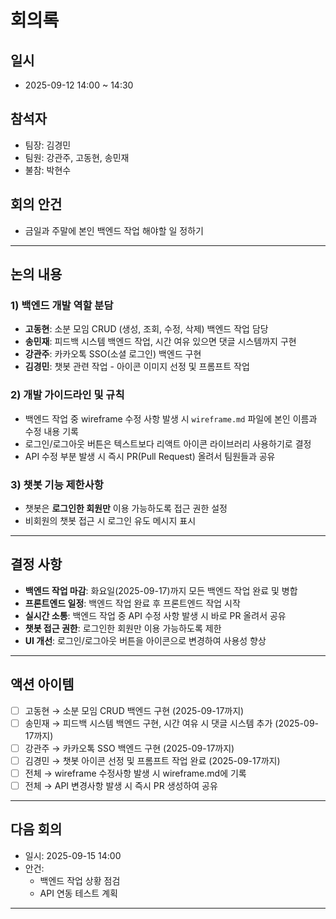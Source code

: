 # 회의록

## 일시
- 2025-09-12 14:00 ~ 14:30

## 참석자
- 팀장: 김경민
- 팀원: 강관주, 고동현, 송민재
- 불참: 박현수

## 회의 안건
- 금일과 주말에 본인 백엔드 작업 해야할 일 정하기

---

## 논의 내용

### 1) 백엔드 개발 역할 분담
- **고동현**: 소분 모임 CRUD (생성, 조회, 수정, 삭제) 백엔드 작업 담당
- **송민재**: 피드백 시스템 백엔드 작업, 시간 여유 있으면 댓글 시스템까지 구현
- **강관주**: 카카오톡 SSO(소셜 로그인) 백엔드 구현
- **김경민**: 챗봇 관련 작업 - 아이콘 이미지 선정 및 프롬프트 작업 

### 2) 개발 가이드라인 및 규칙
- 백엔드 작업 중 wireframe 수정 사항 발생 시 `wireframe.md` 파일에 본인 이름과 수정 내용 기록
- 로그인/로그아웃 버튼은 텍스트보다 리액트 아이콘 라이브러리 사용하기로 결정
- API 수정 부분 발생 시 즉시 PR(Pull Request) 올려서 팀원들과 공유

### 3) 챗봇 기능 제한사항
- 챗봇은 **로그인한 회원만** 이용 가능하도록 접근 권한 설정
- 비회원의 챗봇 접근 시 로그인 유도 메시지 표시

---

## 결정 사항
- **백엔드 작업 마감**: 화요일(2025-09-17)까지 모든 백엔드 작업 완료 및 병합
- **프론트엔드 일정**: 백엔드 작업 완료 후 프론트엔드 작업 시작
- **실시간 소통**: 백엔드 작업 중 API 수정 사항 발생 시 바로 PR 올려서 공유
- **챗봇 접근 권한**: 로그인한 회원만 이용 가능하도록 제한
- **UI 개선**: 로그인/로그아웃 버튼을 아이콘으로 변경하여 사용성 향상

---

## 액션 아이템
- [ ] 고동현 → 소분 모임 CRUD 백엔드 구현 (2025-09-17까지)
- [ ] 송민재 → 피드백 시스템 백엔드 구현, 시간 여유 시 댓글 시스템 추가 (2025-09-17까지)
- [ ] 강관주 → 카카오톡 SSO 백엔드 구현 (2025-09-17까지)
- [ ] 김경민 → 챗봇 아이콘 선정 및 프롬프트 작업 완료 (2025-09-17까지)
- [ ] 전체 → wireframe 수정사항 발생 시 wireframe.md에 기록
- [ ] 전체 → API 변경사항 발생 시 즉시 PR 생성하여 공유

---

## 다음 회의
- 일시: 2025-09-15 14:00 
- 안건:
    - 백엔드 작업 상황 점검
    - API 연동 테스트 계획
---